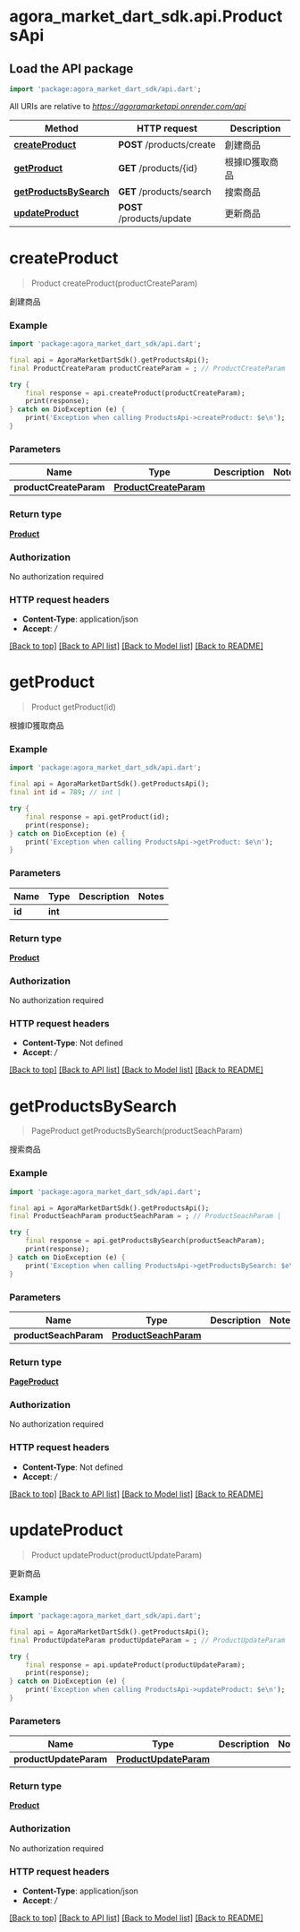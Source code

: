 # agora_market_dart_sdk.api.ProductsApi

## Load the API package
```dart
import 'package:agora_market_dart_sdk/api.dart';
```

All URIs are relative to *https://agoramarketapi.onrender.com/api*

Method | HTTP request | Description
------------- | ------------- | -------------
[**createProduct**](ProductsApi.md#createproduct) | **POST** /products/create | 創建商品
[**getProduct**](ProductsApi.md#getproduct) | **GET** /products/{id} | 根據ID獲取商品
[**getProductsBySearch**](ProductsApi.md#getproductsbysearch) | **GET** /products/search | 搜索商品
[**updateProduct**](ProductsApi.md#updateproduct) | **POST** /products/update | 更新商品


# **createProduct**
> Product createProduct(productCreateParam)

創建商品

### Example
```dart
import 'package:agora_market_dart_sdk/api.dart';

final api = AgoraMarketDartSdk().getProductsApi();
final ProductCreateParam productCreateParam = ; // ProductCreateParam | 

try {
    final response = api.createProduct(productCreateParam);
    print(response);
} catch on DioException (e) {
    print('Exception when calling ProductsApi->createProduct: $e\n');
}
```

### Parameters

Name | Type | Description  | Notes
------------- | ------------- | ------------- | -------------
 **productCreateParam** | [**ProductCreateParam**](ProductCreateParam.md)|  | 

### Return type

[**Product**](Product.md)

### Authorization

No authorization required

### HTTP request headers

 - **Content-Type**: application/json
 - **Accept**: */*

[[Back to top]](#) [[Back to API list]](../README.md#documentation-for-api-endpoints) [[Back to Model list]](../README.md#documentation-for-models) [[Back to README]](../README.md)

# **getProduct**
> Product getProduct(id)

根據ID獲取商品

### Example
```dart
import 'package:agora_market_dart_sdk/api.dart';

final api = AgoraMarketDartSdk().getProductsApi();
final int id = 789; // int | 

try {
    final response = api.getProduct(id);
    print(response);
} catch on DioException (e) {
    print('Exception when calling ProductsApi->getProduct: $e\n');
}
```

### Parameters

Name | Type | Description  | Notes
------------- | ------------- | ------------- | -------------
 **id** | **int**|  | 

### Return type

[**Product**](Product.md)

### Authorization

No authorization required

### HTTP request headers

 - **Content-Type**: Not defined
 - **Accept**: */*

[[Back to top]](#) [[Back to API list]](../README.md#documentation-for-api-endpoints) [[Back to Model list]](../README.md#documentation-for-models) [[Back to README]](../README.md)

# **getProductsBySearch**
> PageProduct getProductsBySearch(productSeachParam)

搜索商品

### Example
```dart
import 'package:agora_market_dart_sdk/api.dart';

final api = AgoraMarketDartSdk().getProductsApi();
final ProductSeachParam productSeachParam = ; // ProductSeachParam | 

try {
    final response = api.getProductsBySearch(productSeachParam);
    print(response);
} catch on DioException (e) {
    print('Exception when calling ProductsApi->getProductsBySearch: $e\n');
}
```

### Parameters

Name | Type | Description  | Notes
------------- | ------------- | ------------- | -------------
 **productSeachParam** | [**ProductSeachParam**](.md)|  | 

### Return type

[**PageProduct**](PageProduct.md)

### Authorization

No authorization required

### HTTP request headers

 - **Content-Type**: Not defined
 - **Accept**: */*

[[Back to top]](#) [[Back to API list]](../README.md#documentation-for-api-endpoints) [[Back to Model list]](../README.md#documentation-for-models) [[Back to README]](../README.md)

# **updateProduct**
> Product updateProduct(productUpdateParam)

更新商品

### Example
```dart
import 'package:agora_market_dart_sdk/api.dart';

final api = AgoraMarketDartSdk().getProductsApi();
final ProductUpdateParam productUpdateParam = ; // ProductUpdateParam | 

try {
    final response = api.updateProduct(productUpdateParam);
    print(response);
} catch on DioException (e) {
    print('Exception when calling ProductsApi->updateProduct: $e\n');
}
```

### Parameters

Name | Type | Description  | Notes
------------- | ------------- | ------------- | -------------
 **productUpdateParam** | [**ProductUpdateParam**](ProductUpdateParam.md)|  | 

### Return type

[**Product**](Product.md)

### Authorization

No authorization required

### HTTP request headers

 - **Content-Type**: application/json
 - **Accept**: */*

[[Back to top]](#) [[Back to API list]](../README.md#documentation-for-api-endpoints) [[Back to Model list]](../README.md#documentation-for-models) [[Back to README]](../README.md)

